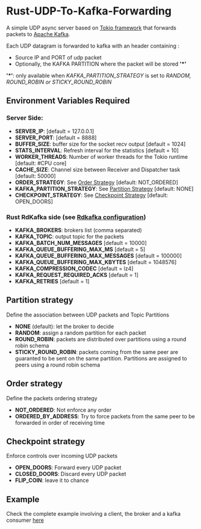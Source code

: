 # Rust-UDP-To-Kafka-Forwarding

A simple UDP async server based on [Tokio framework](https://https://tokio.rs) that forwards packets to [Apache Kafka](https://kafka.apache.org/).

Each UDP datagram is forwarded to kafka with an header containing :
- Source IP and PORT of udp packet
- Optionally, the KAFKA PARTITION where the packet will be stored  __'\*'__

__'\*'__: only available when _KAFKA_PARTITION_STRATEGY_ is set to _RANDOM, ROUND_ROBIN or STICKY_ROUND_ROBIN_ 

## Environment Variables Required
### Server Side:
  - **SERVER_IP**: [default = 127.0.0.1]
  - **SERVER_PORT**:  [default = 8888]
  - **BUFFER_SIZE**: buffer size for the socket recv output [default = 1024]
  - **STATS_INTERVAL**: Refresh interval for the statistics [default = 10]
  - **WORKER_THREADS**: Number of worker threads for the Tokio runtime [default: #CPU core]
  - **CACHE_SIZE**: Channel size between Receiver and Dispatcher task [default: 50000]
  - **ORDER_STRATEGY**: See [Order Strategy](#Order_strategy) [default: NOT_ORDERED]
  - **KAFKA_PARTITION_STRATEGY**: See [Partition Strategy](#Partition_strategy) [default: NONE]
  - **CHECKPOINT_STRATEGY**: See [Checkpoint Strategy](#Checkpoint_strategy) [default: OPEN_DOORS]

### Rust RdKafka side (see [Rdkafka configuration](https://github.com/edenhill/librdkafka/blob/master/CONFIGURATION.md))
  - **KAFKA_BROKERS**: brokers list (comma separated)
  - **KAFKA_TOPIC**: output topic for the packets
  - **KAFKA_BATCH_NUM_MESSAGES** [default = 10000]
  - **KAFKA_QUEUE_BUFFERING_MAX_MS** [default = 5]
  - **KAFKA_QUEUE_BUFFERING_MAX_MESSAGES** [default = 100000]
  - **KAFKA_QUEUE_BUFFERING_MAX_KBYTES** [default = 1048576]
  - **KAFKA_COMPRESSION_CODEC** [default = lz4]
  - **KAFKA_REQUEST_REQUIRED_ACKS** [default = 1]
  - **KAFKA_RETRIES** [default = 1]


## Partition strategy
  Define the association between UDP packets and Topic Partitions 
 - **NONE** (default): let the broker to decide
 - **RANDOM**: assign a random partition for each packet
 - **ROUND_ROBIN**: packets are distributed over partitions using a round robin schema
 - **STICKY_ROUND_ROBIN**: packets coming from the same peer are guaranted to be sent on the same partition. Partitions are assigned to peers using a round robin schema

## Order strategy
  Define the packets ordering strategy
 - **NOT_ORDERED**: Not enforce any order
 - **ORDERED_BY_ADDRESS**: Try to force packets from the same peer to be forwarded in order of receiving time

## Checkpoint strategy
  Enforce controls over incoming UDP packets
 - **OPEN_DOORS**: Forward every UDP packet
 - **CLOSED_DOORS**: Discard every UDP packet
 - **FLIP_COIN**: leave it to chance

## Example
Check the complete example involving a client, the broker and a kafka consumer [here]()